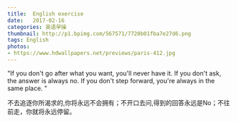 ```yaml
---
title:  English exercise
date:   2017-02-16
categories: 英语早操
thumbnail: http://p1.bpimg.com/567571/7720b01fba7e27d6.png
tags: English
photos:
- https://www.hdwallpapers.net/previews/paris-412.jpg
---
```


"If you don't go after what you want, you'll never have it. If you don't ask, the answer is always no. If you don't step forward, you're always in the same place. "
<p>不去追逐你所渴求的,你将永远不会拥有；不开口去问,得到的回答永远是No；不往前走，你就将永远停留。</p>
